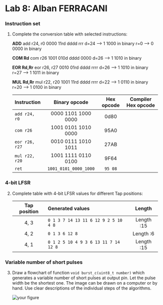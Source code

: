 # Lab 8: Alban FERRACANI

### Instruction set

1. Complete the conversion table with selected instructions:

    **ADD**
    add r24, r0
    0000 11rd dddd rrr
    d=24 --> 1 1000 in binary
    r=0  --> 0 0000 in binary

    **COM Rd**
    com r26
    1001 010d dddd 0000
    d=26 --> 1 1010 in binary
    
    **EOR Rd,Rr**
    eor r26, r27
    0010	01rd	dddd	rrrr
    d=26 --> 1 1010 in binary
    r=27 --> 1 1011 in binary
   
    **MUL Rd,Rr**
    mul r22, r20
    1001	11rd	dddd  rrrr
    d=22 --> 1 0110 in binary
    r=20 --> 1 0100 in binary
    
    
   | **Instruction** | **Binary opcode** | **Hex opcode** | **Compiler Hex opcode** |
   | :-- | :-: | :-: | :-: |
   | `add r24, r0` | 0000 1101 1000 0000 | 0d80 |  | 
   | `com r26` | 1001 0101 1010 0000 | 95A0 |  |
   | `eor r26, r27` | 0010 0111 1010 1011 | 27AB |  |
   | `mul r22, r20` | 1001 1111 0110 0100 | 9F64 |  |
   | `ret` | `1001_0101_0000_1000` | `95 08` |  |
   

### 4-bit LFSR

2. Complete table with 4-bit LFSR values for different Tap positions:

   | **Tap position** | **Generated values** | **Length** |
   | :-: | :-- | :-: |
   | 4, 3 | `0 1 3 7 14 13 11 6 12 9 2 5 10 4 8`  | Length :15 |
   | 4, 2 | `0 1 3 6 12 8` | Length :6 |
   | 4, 1 | `0 1 2 5 10 4 9 3 6 13 11 7 14 12 8`| Length :15 |

### Variable number of short pulses

3. Draw a flowchart of function `void burst_c(uint8_t number)` which generates a variable number of short pulses at output pin. Let the pulse width be the shortest one. The image can be drawn on a computer or by hand. Use clear descriptions of the individual steps of the algorithms.

   ![your figure]()
